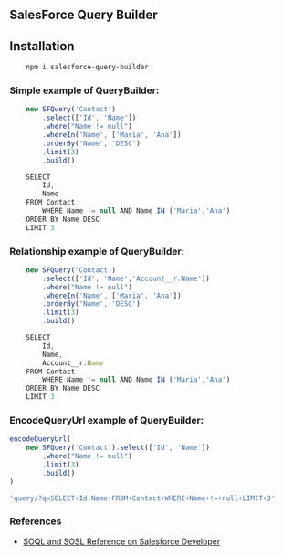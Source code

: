 ## SalesForce Query Builder

## Installation
```bash 
    npm i salesforce-query-builder
```


### Simple example of QueryBuilder:
```typescript
    new SFQuery('Contact')
        .select(['Id', 'Name'])
        .where("Name != null")
        .whereIn('Name', ['Maria', 'Ana'])
        .orderBy('Name', 'DESC')
        .limit(3)
        .build()

    SELECT 
        Id,
        Name 
    FROM Contact 
        WHERE Name != null AND Name IN ('Maria','Ana') 
    ORDER BY Name DESC 
    LIMIT 3    
```


### Relationship example of QueryBuilder:
```typescript
    new SFQuery('Contact')
        .select(['Id', 'Name','Account__r.Name'])
        .where("Name != null")
        .whereIn('Name', ['Maria', 'Ana'])
        .orderBy('Name', 'DESC')
        .limit(3)
        .build()

    SELECT 
        Id,
        Name,
        Account__r.Name
    FROM Contact 
        WHERE Name != null AND Name IN ('Maria','Ana') 
    ORDER BY Name DESC 
    LIMIT 3
```

### EncodeQueryUrl example of QueryBuilder:
```typescript
encodeQueryUrl(
    new SFQuery('Contact').select(['Id', 'Name'])
        .where("Name != null")
        .limit(3)
        .build()
)

'query/?q=SELECT+Id,Name+FROM+Contact+WHERE+Name+!=+null+LIMIT+3'
```
### References
- [SOQL and SOSL Reference on Salesforce Developer](https://developer.salesforce.com/docs/atlas.en-us.soql_sosl.meta/soql_sosl/sforce_api_calls_soql_sosl_intro.htm)
